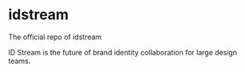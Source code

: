 # idstream
The official repo of idstream

ID Stream is the future of brand identity collaboration for large design teams.
